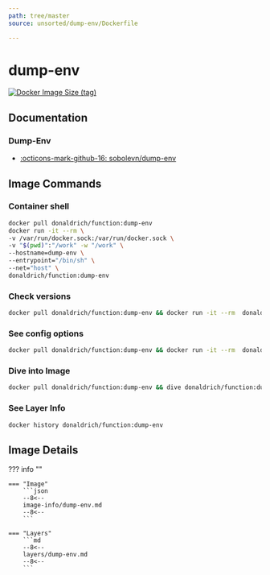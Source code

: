 ```yaml
---
path: tree/master
source: unsorted/dump-env/Dockerfile

---
```


# dump-env

[![Docker Image Size (tag)](https://img.shields.io/docker/image-size/donaldrich/function/dump-env?color=blue&label=donaldrich/function:dump-env&logo=docker&style=flat-square)](https://hub.docker.com/r/donaldrich/function/dump-env)

## Documentation

### Dump-Env

* [:octicons-mark-github-16: sobolevn/dump-env](https://github.com/sobolevn/dump-env)

## Image Commands

### Container shell

```sh
docker pull donaldrich/function:dump-env
docker run -it --rm \
-v /var/run/docker.sock:/var/run/docker.sock \
-v "$(pwd)":"/work" -w "/work" \
--hostname=dump-env \
--entrypoint="/bin/sh" \
--net="host" \
donaldrich/function:dump-env
```

### Check versions

```sh
docker pull donaldrich/function:dump-env && docker run -it --rm  donaldrich/function:dump-env validate
```

### See config options

```sh
docker pull donaldrich/function:dump-env && docker run -it --rm  donaldrich/function:dump-env help
```

### Dive into Image

```sh
docker pull donaldrich/function:dump-env && dive donaldrich/function:dump-env
```

### See Layer Info

```sh
docker history donaldrich/function:dump-env
```

## Image Details

??? info ""

    === "Image"
        ```json
        --8<--
        image-info/dump-env.md
        --8<--
        ```

    === "Layers"
        ```md
        --8<--
        layers/dump-env.md
        --8<--
        ```
